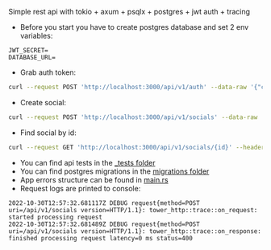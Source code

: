 Simple rest api with tokio + axum + psqlx + postgres + jwt auth + tracing

* Before you start you have to create postgres database and set 2 env variables:
```
JWT_SECRET=
DATABASE_URL=
```
* Grab auth token:
```bash
curl --request POST 'http://localhost:3000/api/v1/auth' --data-raw '{"client_id": "client_id", "client_secret": "client_secret"}' --header 'Content-Type: application/json'
```
* Create social:
```bash
curl --request POST 'http://localhost:3000/api/v1/socials' --data-raw '{"social_type": "telegram"}' --header 'Content-Type: application/json' --header 'Authorization: Bearer {token}'
```

* Find social by id:
```bash
curl --request GET 'http://localhost:3000/api/v1/socials/{id}' --header 'Authorization: Bearer {auth_token}'
```

* You can find api tests in the [_tests folder](src/_tests)
* You can find postgres migrations in the [migrations folder](migrations)
* App errors structure can be found in [main.rs](src/main.rs)
* Request logs are printed to console:
```
2022-10-30T12:57:32.681117Z DEBUG request{method=POST uri=/api/v1/socials version=HTTP/1.1}: tower_http::trace::on_request: started processing request
2022-10-30T12:57:32.681489Z DEBUG request{method=POST uri=/api/v1/socials version=HTTP/1.1}: tower_http::trace::on_response: finished processing request latency=0 ms status=400
```
